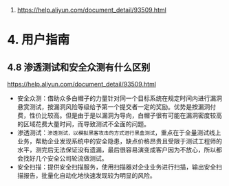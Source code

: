 1. https://help.aliyun.com/document_detail/93509.html

# 4. 用户指南
## 4.8 渗透测试和安全众测有什么区别
https://help.aliyun.com/document_detail/93509.html
* 安全众测：借助众多白帽子的力量针对同一个目标系统在规定时间内进行漏洞悬赏测试，按漏洞风险等级给予第一个提交者一定的奖励。优势是按漏洞付费，性价比较高。但是由于是以漏洞为导向，白帽子很有可能在漏洞密度较高的区域花费大量时间，而导致测试不全面的问题。
* 渗透测试：`渗透测试，以模拟黑客攻击的方式进行黑盒测试`，重点在于全量测试线上业务，帮助企业发现系统中的安全隐患，缺点价格昂贵且受限于测试工程师的水平，测完后无法保证没有遗漏，最后很容易演变成客户因为不放心，所以都会找好几个安全公司轮流做测试。
* 安全扫描：提供安全扫描服务，使用扫描器对企业业务进行扫描，输出安全扫描报告，批量化自动化地快速发现较为明显的风险。